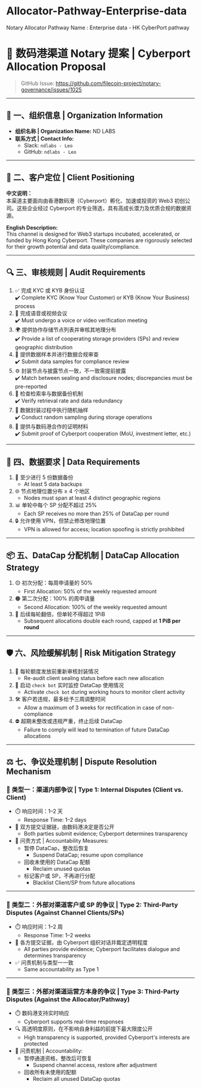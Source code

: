 # Allocator-Pathway-Enterprise-data
Notary Allocator Pathway Name : Enterprise data - HK CyberPort pathway

# 🚀 数码港渠道 Notary 提案 | Cyberport Allocation Proposal

> GitHub Issue: https://github.com/filecoin-project/notary-governance/issues/1025

---

## 📌 一、组织信息 | Organization Information

- **组织名称 | Organization Name:** ND LABS  
- **联系方式 | Contact Info:**  
  - Slack: `ndlabs - Leo`  
  - GitHub: `ndlabs - Leo`

---

## 🧭 二、客户定位 | Client Positioning

**中文说明：**  
本渠道主要面向由香港数码港（Cyberport）孵化、加速或投资的 Web3 初创公司。这些企业经过 Cyberport 的专业筛选，具有高成长潜力及优质合规的数据资源。

**English Description:**  
This channel is designed for Web3 startups incubated, accelerated, or funded by Hong Kong Cyberport. These companies are rigorously selected for their growth potential and data quality/compliance.

---

## 🔍 三、审核规则 | Audit Requirements

1. ✅ 完成 KYC 或 KYB 身份认证  
   ✔️ Complete KYC (Know Your Customer) or KYB (Know Your Business) process  
2. 🎥 完成语音或视频会议  
   ✔️ Must undergo a voice or video verification meeting  
3. 🌍 提供协作存储节点列表并审核其地理分布  
   ✔️ Provide a list of cooperating storage providers (SPs) and review geographic distribution  
4. 🧪 提供数据样本并进行数据合规审查  
   ✔️ Submit data samples for compliance review  
5. ⚙️ 封装节点与披露节点一致，不一致需提前披露  
   ✔️ Match between sealing and disclosure nodes; discrepancies must be pre-reported  
6. 🔎 检查检索率与数据备份机制  
   ✔️ Verify retrieval rate and data redundancy  
7. 🎯 数据封装过程中执行随机抽样  
   ✔️ Conduct random sampling during storage operations  
8. 📄 提供与数码港合作的证明材料  
   ✔️ Submit proof of Cyberport cooperation (MoU, investment letter, etc.)

---

## 💾 四、数据要求 | Data Requirements

1. 💠 至少进行 5 份数据备份  
   - At least 5 data backups  
2. 🌐 节点地理位置分布 ≥ 4 个地区  
   - Nodes must span at least 4 distinct geographic regions  
3. 📊 单轮中每个 SP 分配不超过 25%  
   - Each SP receives no more than 25% of DataCap per round  
4. 🔒 允许使用 VPN，但禁止修改地理位置  
   - VPN is allowed for access; location spoofing is strictly prohibited  

---

## 📦 五、DataCap 分配机制 | DataCap Allocation Strategy

1. 🟡 初次分配：每周申请量的 50%  
   - First Allocation: 50% of the weekly requested amount  
2. 🟠 第二次分配：100% 的周申请量  
   - Second Allocation: 100% of the weekly requested amount  
3. 🔵 后续每轮翻倍，但单轮不得超过 1PiB  
   - Subsequent allocations double each round, capped at **1 PiB per round**  

---

## 🛡️ 六、风险缓解机制 | Risk Mitigation Strategy

1. 🧾 每轮额度发放前重新审核封装情况  
   - Re-audit client sealing status before each new allocation  
2. 🤖 启动 `check bot` 实时监控 DataCap 使用情况  
   - Activate `check bot` during working hours to monitor client activity  
3. 🛠️ 客户若违规，最多给予三周调整时间  
   - Allow a maximum of 3 weeks for rectification in case of non-compliance  
4. ⛔ 超期未整改或违规严重，终止后续 DataCap  
   - Failure to comply will lead to termination of future DataCap allocations  

---

## ⚖️ 七、争议处理机制 | Dispute Resolution Mechanism

### 📁 类型一：渠道内部争议 | Type 1: Internal Disputes (Client vs. Client)

- ⏱️ 响应时间：1–2 天  
  - Response Time: 1–2 days  
- 📂 双方提交证据链，由数码港决定是否公开  
  - Both parties submit evidence; Cyberport determines transparency  
- 🧾 问责方式 | Accountability Measures:  
  - 暂停 DataCap，整改后恢复  
    - Suspend DataCap; resume upon compliance  
  - 回收未使用的 DataCap 配额  
    - Reclaim unused quotas  
  - 标记客户或 SP，不再进行分配  
    - Blacklist Client/SP from future allocations  

---

### 📂 类型二：外部对渠道客户或 SP 的争议 | Type 2: Third-Party Disputes (Against Channel Clients/SPs)

- ⏱️ 响应时间：1–2 周  
  - Response Time: 1–2 weeks  
- 📄 各方提交证据，由 Cyberport 组织对话并裁定透明程度  
  - All parties provide evidence; Cyberport facilitates dialogue and determines transparency  
- ✅ 问责机制与类型一一致  
  - Same accountability as Type 1  

---

### 🧭 类型三：外部对渠道运营方本身的争议 | Type 3: Third-Party Disputes (Against the Allocator/Pathway)

- ⏱️ 数码港支持实时响应  
  - Cyberport supports real-time responses  
- 🔍 高透明度原则，在不影响自身利益的前提下最大限度公开  
  - High transparency is supported, provided Cyberport's interests are protected  
- 🧾 问责机制 | Accountability:  
  - 暂停通道资格，整改后可恢复  
    - Suspend channel access, restore after adjustment  
  - 回收所有未使用的配额  
    - Reclaim all unused DataCap quotas  



